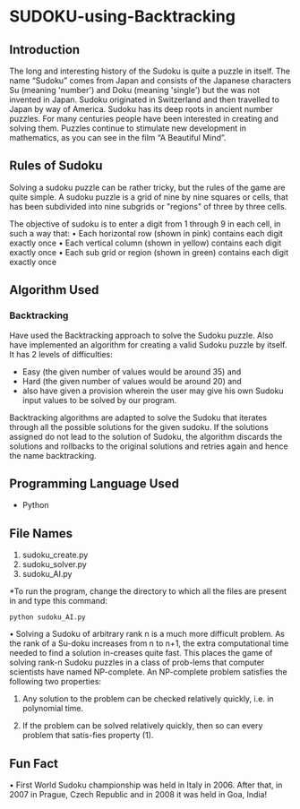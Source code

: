 # SUDOKU-using-Backtracking

## Introduction

The long and interesting history of the Sudoku is quite a puzzle in itself. The name “Sudoku” comes from Japan and consists of the Japanese characters Su (meaning 'number') and Doku (meaning 'single') but the was not invented in Japan. Sudoku originated in Switzerland and then travelled to Japan by way of America. Sudoku has its deep roots in ancient number puzzles. For many centuries people have been interested in creating and solving them. Puzzles continue to stimulate new development in mathematics, as you can see in the film “A Beautiful Mind”.


## Rules of Sudoku

Solving a sudoku puzzle can be rather tricky, but the rules of the game are quite simple. A sudoku puzzle is a grid of nine by nine squares or cells, that has been subdivided into nine subgrids or "regions" of three by three cells.

The objective of sudoku is to enter a digit from 1 through 9 in each cell, in such a way that:
•	Each horizontal row (shown in pink) contains each digit exactly once
•	Each vertical column (shown in yellow) contains each digit exactly once
•	Each sub grid or region (shown in green) contains each digit exactly once

## Algorithm Used

### Backtracking

Have used the Backtracking approach to solve the Sudoku puzzle. Also have implemented an algorithm for creating a valid Sudoku puzzle by itself. It has 2 levels of difficulties: 
*	Easy (the given number of values would be around 35) and 
*	Hard (the given number of values would be around 20) and 
*	also have given a provision wherein the user may give his own Sudoku input values to be solved by our program.

Backtracking algorithms are adapted to solve the Sudoku that iterates through all the possible solutions for the given sudoku. If the solutions assigned do not lead to the solution of Sudoku, the algorithm discards the solutions and rollbacks to the original solutions and retries again and hence the name backtracking. 



## Programming Language Used
* Python

## File Names
1.	sudoku_create.py
2.	sudoku_solver.py
3.	sudoku_AI.py

*To run the program, change the directory to which all the files are present in and type this command: 
	
	python sudoku_AI.py


•	Solving a Sudoku of arbitrary rank n is a much more difficult problem. As the rank of a Su-doku increases from n to n+1, the extra computational time needed to find a solution in-creases quite fast. This places the game of solving rank-n Sudoku puzzles in a class of prob-lems that computer scientists have named NP-complete. An NP-complete problem satisfies the following two properties:

1.	Any solution to the problem can be checked relatively quickly, i.e. in polynomial time.

2.	If the problem can be solved relatively quickly, then so can every problem that satis-fies property (1).

## Fun Fact

•	First World Sudoku championship was held in Italy in 2006. After that, in 2007 in Prague, Czech Republic and in 2008 it was held in Goa, India!
